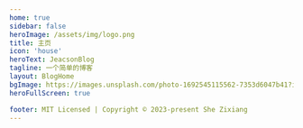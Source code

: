 ```yaml
---
home: true
sidebar: false
heroImage: /assets/img/logo.png
title: 主页
icon: 'house'
heroText: JeacsonBlog
tagline: 一个简单的博客
layout: BlogHome
bgImage: https://images.unsplash.com/photo-1692545115562-7353d6047b41?ixlib=rb-4.0.3&ixid=M3wxMjA3fDB8MHxwaG90by1wYWdlfHx8fGVufDB8fHx8fA%3D%3D&auto=format&fit=crop&w=2071&q=80
heroFullScreen: true

footer: MIT Licensed | Copyright © 2023-present She Zixiang
---
```

